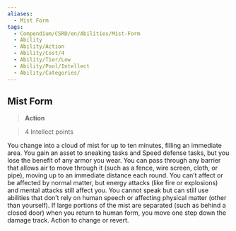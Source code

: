 ```yaml
---
aliases:
  - Mist Form
tags:
  - Compendium/CSRD/en/Abilities/Mist-Form
  - Ability
  - Ability/Action
  - Ability/Cost/4
  - Ability/Tier/Low
  - Ability/Pool/Intellect
  - Ability/Categories/
---
```

  
    
## Mist Form    
>**Action**    
>4 Intellect points  
    
You change into a cloud of mist for up to ten minutes, filling an immediate area. You gain an asset to sneaking tasks and Speed defense tasks, but you lose the benefit of any armor you wear. You can pass through any barrier that allows air to move through it (such as a fence, wire screen, cloth, or pipe), moving up to an immediate distance each round. You can’t affect or be affected by normal matter, but energy attacks (like fire or explosions) and mental attacks still affect you. You cannot speak but can still use abilities that don’t rely on human speech or affecting physical matter (other than yourself). If large portions of the mist are separated (such as behind a closed door) when you return to human form, you move one step down the damage track. Action to change or revert.  
